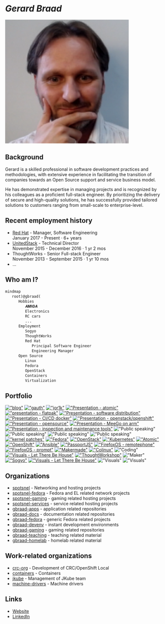 # _**Gerard Braad**_


![header][assets header]


## Background

  Gerard is a skilled professional in software development practices and methodologies,
  with extensive experience in facilitating the transition of companies towards an Open
  Source support and service business model.
  
  He has demonstrated expertise in managing projects and is recognized by his colleagues
  as a proficient full-stack engineer. By prioritizing the delivery of secure and
  high-quality solutions, he has successfully provided tailored solutions to customers
  ranging from small-scale to enterprise-level.


## Recent employment history
  * [Red Hat][link redhat] - Manager, Software Engineering  
    January 2017 - Present · 6+ years
  * [UnitedStack][link ustack] - Technical Director  
    November 2015 - December 2016 · 1 yr 2 mos
  * ThoughtWorks - Senior Full-stack Engineer  
    November 2013 - September 2015 · 1 yr 10 mos
  * ...

## Who am I?
```mermaid
mindmap
   root)@gbraad(
      Hobbies
         𝑨𝑴𝑰𝑮𝑨
         Electronics
         RC cars
         ...
      Employment
         Sogyo
         ThoughtWorks
         Red Hat
            Principal Software Engineer
            Engineering Manager
      Open Source
         Linux
         Fedora
         OpenStack
         Containers
         Virtualization
```

## Portfolio

[!["blog"](https://cdn.gbraad.nl/images/portfolio/blog-icon-small.png)](https://gbraad.nl/blog)
[!["gauth"](https://cdn.gbraad.nl/images/portfolio/apps1-small.png)](https://gauth.apps.gbraad.nl)
[!["jor1k"](https://cdn.gbraad.nl/images/portfolio/apps2-small.jpg)](https://s-macke.github.io/jor1k/demos/main.html)
[!["Presentation - atomic"](https://cdn.gbraad.nl/images/portfolio/slides7-small.png)](https://gbraad.nl/blog/presentation-atomic-fudcon-phnom-penh.html)
[!["presentation - flatpak"](https://cdn.gbraad.nl/images/portfolio/flatpak-small.png)](https://gbraad.nl/blog/flatpak-the-road-to-cicd-for-desktop-applications.html)
[!["Presentation - software distribution"](https://cdn.gbraad.nl/images/portfolio/software-distribution-small.png)](https://gbraad.nl/blog/software-distribution-for-a-new-era.html)
[!["Presentation - CI/CD docker"](https://cdn.gbraad.nl/images/portfolio/slides1-small.jpg)](https://speakerdeck.com/gbraad/cd-using-docker-to-achieve-consistent-development-and-deployment)
[!["Presentation - openstack/openshift"](https://cdn.gbraad.nl/images/portfolio/slides2-small.jpg)](https://speakerdeck.com/gbraad/f19-slidedeck-openstack-h-h-h-hhift-what-the)
[!["Presentation - opensource"](https://cdn.gbraad.nl/images/portfolio/slides3-small.jpg)](https://speakerdeck.com/gbraad/oss)
[!["Presentation - MeeGo on arm"](https://cdn.gbraad.nl/images/portfolio/slides4-small.jpg)](https://speakerdeck.com/gbraad/meego-on-arm)
[!["Presentation - inspection and maintenance tools"](https://cdn.gbraad.nl/images/portfolio/docs2-small.jpg)](https://gbraad.gitlab.io/tools-training/#/inspection-and-maintenance-tools)
!["Public speaking"](https://cdn.gbraad.nl/images/portfolio/public1-small.jpg)
!["Public speaking"](https://cdn.gbraad.nl/images/portfolio/public2-small.jpg)
!["Public speaking"](https://cdn.gbraad.nl/images/portfolio/public3-small.jpg)
!["Public speaking"](https://cdn.gbraad.nl/images/portfolio/public4-small.jpg)
[!["kernel patches"](https://cdn.gbraad.nl/images/portfolio/linux-tux-small.png)](https://patchwork.kernel.org/patch/1062542/)
[!["Fedora"](https://cdn.gbraad.nl/images/portfolio/project1-small.jpg)](https://fedoraproject.org/wiki/User:Gbraad)
[!["OpenStack"](https://cdn.gbraad.nl/images/portfolio/project2-small.jpg)](https://www.openstack.org/community/members/profile/49804)
[!["Kubernetes"](https://cdn.gbraad.nl/images/portfolio/kubernetes-small.jpg)](https://gbraad.nl/blog/tag/kubernetes.html)
[!["Atomic"](https://cdn.gbraad.nl/images/portfolio/atomic-logo-small.png)](https://gbraad.nl/blog/tag/atomic.html)
[!["OpenShift"](https://cdn.gbraad.nl/images/portfolio/openshift-small.png)](https://gbraad.nl/blog/tag/openshift.html)
[!["Ansible"](https://cdn.gbraad.nl/images/portfolio/ansible-small.png)](https://galaxy.ansible.com/gbraad/)
[!["PassportJS"](https://cdn.gbraad.nl/images/portfolio/passportjs-small.png)](https://github.com/gbraad/passport-saml-example)
[!["FirefoxOS - remotephone"](https://cdn.gbraad.nl/images/portfolio/remotephone-small.jpg)](https://github.com/gbraad/fxos-remotephone)
[!["FirefoxOS - prompt"](https://cdn.gbraad.nl/images/portfolio/prompt-small.jpg)](https://github.com/gbraad/FxOS-Prompt)
[!["Makermade"](https://cdn.gbraad.nl/images/portfolio/makermade-small.jpg)](https://github.com/makermade/)
[!["Colinux"](https://cdn.gbraad.nl/images/portfolio/coding2-small.jpg)](https://github.com/gbraad/colinux-images)
!["Coding"](https://cdn.gbraad.nl/images/portfolio/coding1-small.jpg)
[!["Visuals - Let There Be House"](https://cdn.gbraad.nl/images/portfolio/events1-small.jpg)](https://lettherebehouse.com)
[!["ThoughtWorkshop"](https://cdn.gbraad.nl/images/portfolio/bluetooth-small.jpg)](https://github.com/ThoughtWorkshop)
!["Maker"](https://cdn.gbraad.nl/images/portfolio/making1-small.jpg)
[!["Sogyo"](https://cdn.gbraad.nl/images/portfolio/visuals1-small.jpg)](https://sogyo.nl)
[!["Visuals - Let There Be House"](https://cdn.gbraad.nl/images/portfolio/visuals2-small.jpg)](https://lettherebehouse.com/)
!["Visuals"](https://cdn.gbraad.nl/images/portfolio/visuals3-small.jpg)
!["Visuals"](https://cdn.gbraad.nl/images/portfolio/visuals4-small.jpg)


## Organizations
  * [spotsnel][link spotsnel] - Networking and hosting projects
  * [spotsnel-fedora][link ssfedora] - Fedora and EL related network projects
  * [spotsnel-gaming][link ssgaming] - gaming related hosting projects
  * [spotsnel-services][link ssservices] - service related hosting projects
  * [gbraad-apps][link apps] - application related repositories
  * [gbraad-docs][link docs] - documentation related repositories
  * [gbraad-fedora][link fedora] - generic Fedora related projects
  * [gbraad-devenv][link devenv] - instant development environments
  * [gbraad-gaming][link gaming] - gaming related repositories
  * [gbraad-teaching][link teaching] - teaching related material
  * [gbraad-homelab][link homelab] - homelab related material


## Work-related organizations
  * [crc-org][link crcorg] - Development of CRC/OpenShift Local
  * [containers][link containers] - Containers
  * [jkube][link jkube] - Management of JKube team
  * [machine-drivers][link mcndrv] - Machine drivers


## Links 
  * [Website][personal website]
  * [LinkedIn][linkedin profile]


[personal photo]: https://avatars.githubusercontent.com/u/128299119?s=200&v=4 "Profile photo"
[assets header]: https://github.com/gbraad/gbraad/raw/master/assets/header.svg "Profile header"
[personal website]: http://gbraad.nl "Personal website"
[linkedin profile]: http://linkedin.com/in/gbraad/ "LinkedIn"
[link resume]: https://github.com/gbraad/resume/blob/master/resume.md#employment-history "Resume"
[link ustack]: https://github.com/gbraad-unitedstack "gbraad @ UnitedStack"
[link redhat]: https://github.com/gbraad-redhat "gbraad @ Red Hat"
[link fedora]: https://github.com/gbraad-fedora "gbraad @ fedora"
[link gaming]: https://github.com/gbraad-gaming "Gaming related"
[link apps]: https://github.com/gbraad-apps "Applications"
[link docs]: https://github.com/gbraad-docs "Documentation"
[link teaching]: https://github.com/gbraad-teaching "Teaching material"
[link homelab]: https://github.com/gbraad-homelab "Homelab material"
[link devenv]: https://github.com/gbraad-devenv "Developer environments"
[link crcorg]: https://github.com/crc-org "CRC / OpenShift Local"
[link containers]: https://github.com/containers "Containers"
[link jkube]: https://github.com/jkubeio "JKube"
[link spotsnel]: https://github.com/spotsnel "SpotSnel"
[link ssfedora]: https://github.com/spotsnel-fedora "spotsnel @ Fedora"
[link ssgaming]: https://github.com/spotsnel-gaming "SpotSnel gaming"
[link ssservices]: https://github.com/spotsnel-services "SpotSnel services"
[link mcndrv]: https://github.com/machine-drivers "Machine drivers"
